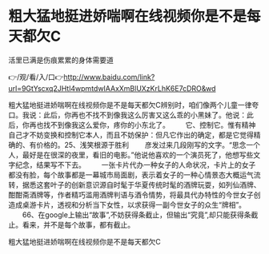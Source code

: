 # 粗大猛地挺进娇喘啊在线视频你是不是每天都欠C
活里已满是伤痕累累的身体需要道

👉/观/看/入/口👉http://www.baidu.com/link?url=9GtYscxq2JHtl4wpmtdwIAAxXmBlUXzKrLhK6E7cDRO&wd

粗大猛地挺进娇喘啊在线视频你是不是每天都欠C辨别时，咱们像两个儿童一律夸口。我说：此后，你再也不找不到像我这么厉害又这么乖的小黑妹了。他说：此后，你再也找不到像我这么爱你，疼你的小东北了。
　　它、控制它。惟有精神自己才不妨变换和控制它本人，而且不妨保护：但凡它作出的确定，都是它觉得精确的、有价格的。25、浅笑根源于胜利
　　彦发过来几段刚写的文字。“思念一个人，最好是在很深的夜里，看旧的电影。”他说他喜欢的一个演员死了，他想写些文字纪念，结果写不下去。
　　一张卡片代办一种女子的人命状况，卡片上的女子都没有脸，每个故事都是一幕城市局面剧，表示着女子的一种心情景态大概运气流转，据悉这套叶子的创新意识源自时髦于华夏传统时髦的酒牌玩耍，如列仙酒牌、酣酣斋酒牌等，作者精巧滥用酒牌判语与酒令情势，将最具代办特性的今世女子创造成桌游卡片，透视和分析当下女性，以求获得一副今世女子的众生“牌相”。
　　66、在google上输出“故事”,不妨获得条截止，但输出“究竟”,却只能获得条截止。看来，并不是每个故事，都有截止。

粗大猛地挺进娇喘啊在线视频你是不是每天都欠C
